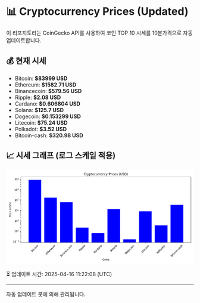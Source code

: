 
# 📊 Cryptocurrency Prices (Updated)

이 리포지토리는 CoinGecko API를 사용하여 코인 TOP 10 시세를 10분가격으로 자동 업데이트합니다.

## 💰 현재 시세
- Bitcoin: **$83999 USD**
- Ethereum: **$1582.71 USD**
- Binancecoin: **$579.56 USD**
- Ripple: **$2.08 USD**
- Cardano: **$0.606804 USD**
- Solana: **$125.7 USD**
- Dogecoin: **$0.153299 USD**
- Litecoin: **$75.24 USD**
- Polkadot: **$3.52 USD**
- Bitcoin-cash: **$320.98 USD**

## 📈 시세 그래프 (로그 스케일 적용)
![Crypto Prices](crypto_prices.png)

⏳ 업데이트 시간: 2025-04-16 11:22:08 (UTC)

---
자동 업데이트 봇에 의해 관리됩니다.
